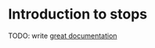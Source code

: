 # Introduction to stops

TODO: write [great documentation](http://jacobian.org/writing/great-documentation/what-to-write/)
